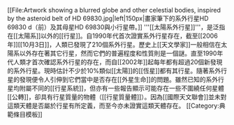 [[File:Artwork showing a blurred globe and other celestial bodies, inspired by the asteroid belt of HD 69830.jpg|left|150px|畫家筆下的系外行星HD 69830 d（前）及其母星HD 69830與小行星帶。]]
'''[[太陽系外行星]]'''，是泛指在[[太陽系]]以外的[[行星]]。自1990年代首次證實系外行星存在，截至[[2006年]][[10月3日]]，人類已發現了210個系外行星。歷史上[[天文學家]]一般相信在太陽系以外存在著其它行星，然而它們的普遍程度和性質則是一個謎。直至1990年代人類才首次確認系外行星的存在，而自[[2002年]]起每年都有超過20個新發現的系外行星。現時估計不少於10%類似[[太陽]]的[[恆星]]都有其行星。隨著系外行星的發現便令人引伸到它們當中是否存在[[外星生命]]的問題。雖然已知的系外行星均附屬不同的[[行星系統]]，但亦有一些報告顯示可能存在一些不圍繞任何星體[[公轉]]，卻具有行星質量的物體（[[行星質量體]]）。因為[[國際天文聯會]]並未對這類天體是否屬於行星有所定義，而至今亦未證實這類天體存在。
<noinclude>[[Category:典範條目模板]]</noinclude>